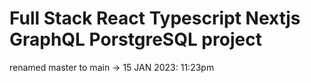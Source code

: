 # Full Stack React Typescript Nextjs GraphQL PorstgreSQL project 

renamed master to main -> 15 JAN 2023: 11:23pm
